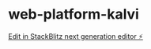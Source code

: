 # web-platform-kalvi

[Edit in StackBlitz next generation editor ⚡️](https://stackblitz.com/~/github.com/doing97code/web-platform-kalvi)